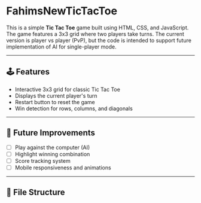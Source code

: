 # FahimsNewTicTacToe

This is a simple **Tic Tac Toe** game built using HTML, CSS, and JavaScript. The game features a 3x3 grid where two players take turns. The current version is player vs player (PvP), but the code is intended to support future implementation of AI for single-player mode.

---

## 🕹️ Features

- Interactive 3x3 grid for classic Tic Tac Toe
- Displays the current player's turn
- Restart button to reset the game
- Win detection for rows, columns, and diagonals

---

## 🚀 Future Improvements

- [ ] Play against the computer (AI)
- [ ] Highlight winning combination
- [ ] Score tracking system
- [ ] Mobile responsiveness and animations

---

## 📁 File Structure


